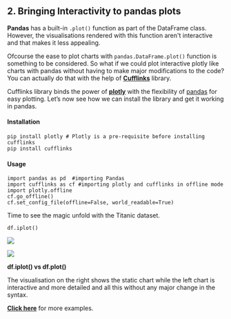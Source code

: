 ## 2. Bringing Interactivity to pandas plots

**Pandas** has a built-in `.plot()` function as part of the DataFrame class. However, the visualisations rendered with this function aren't interactive and that makes it less appealing.

Ofcourse the ease to plot charts with `pandas.DataFrame.plot()` function is something to be considered. So what if we could plot interactive plotly like charts with pandas without having to make major modifications to the code? You can actually do that with the help of [**Cufflinks**](https://github.com/santosjorge/cufflinks) library.

Cufflinks library binds the power of [**plotly**](http://www.plot.ly/) with the flexibility of [pandas](http://pandas.pydata.org/) for easy plotting. Let’s now see how we can install the library and get it working in pandas.

#### Installation

```
pip install plotly # Plotly is a pre-requisite before installing cufflinks
pip install cufflinks
```

#### Usage

```
import pandas as pd  #importing Pandas
import cufflinks as cf #importing plotly and cufflinks in offline mode
import plotly.offline
cf.go_offline()
cf.set_config_file(offline=False, world_readable=True)
```

Time to see the magic unfold with the Titanic dataset.

```
df.iplot()
```

![](https://cdn-images-1.medium.com/max/600/1*Qqsl_6xGeccaTU1AjAibrA.gif)

![](https://cdn-images-1.medium.com/max/600/1*YUY7ITHRA3KyfaOjhCjmBg.png)

**df.iplot() vs df.plot()**

The visualisation on the right shows the static chart while the left chart is interactive and more detailed and all this without any major change in the syntax.

[**Click here**](https://github.com/santosjorge/cufflinks/blob/master/Cufflinks%20Tutorial%20-%20Pandas%20Like.ipynb) for more examples.
